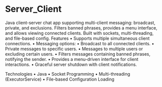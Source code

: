 # Server_Client
Java client-server chat app supporting multi-client messaging: broadcast, private, and exclusions. Filters banned phrases, provides a menu interface, and allows viewing connected clients. Built with sockets, multi-threading, and file-based config.
Features
	•	Supports multiple simultaneous client connections.
	•	Messaging options:
	•	Broadcast to all connected clients.
	•	Private messages to specific users.
	•	Messages to multiple users or excluding certain users.
	•	Filters messages containing banned phrases, notifying the sender.
	•	Provides a menu-driven interface for client interactions.
	•	Graceful server shutdown with client notifications.

Technologies
	•	Java
	•	Socket Programming
	•	Multi-threading (ExecutorService)
	•	File-based Configuration Loading
